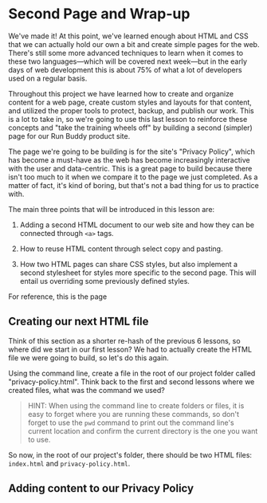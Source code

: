 # Second Page and Wrap-up

We've made it! At this point, we've learned enough about HTML and CSS that we can actually hold our own a bit and create simple pages for the web. There's still some more advanced techniques to learn when it comes to these two languages&mdash;which will be covered next week&mdash;but in the early days of web development this is about 75% of what a lot of developers used on a regular basis.

Throughout this project we have learned how to create and organize content for a web page, create custom styles and layouts for that content, and utilized the proper tools to protect, backup, and publish our work. This is a lot to take in, so we're going to use this last lesson to reinforce these concepts and "take the training wheels off" by building a second (simpler) page for our Run Buddy product site.

The page we're going to be building is for the site's "Privacy Policy", which has become a must-have as the web has become increasingly interactive with the user and data-centric. This is a great page to build because there isn't too much to it when we compare it to the page we just completed. As a matter of fact, it's kind of boring, but that's not a bad thing for us to practice with.

The main three points that will be introduced in this lesson are:

1. Adding a second HTML document to our web site and how they can be connected through `<a>` tags.

2. How to reuse HTML content through select copy and pasting.

3. How two HTML pages can share CSS styles, but also implement a second stylesheet for styles more specific to the second page. This will entail us overriding some previously defined styles.

For reference, this is the page 

## Creating our next HTML file

Think of this section as a shorter re-hash of the previous 6 lessons, so where did we start in our first lesson? We had to actually create the HTML file we were going to build, so let's do this again.

Using the command line, create a file in the root of our project folder called "privacy-policy.html". Think back to the first and second lessons where we created files, what was the command we used?

> HINT: When using the command line to create folders or files, it is easy to forget where you are running these commands, so don't forget to use the `pwd` command to print out the command line's current location and confirm the current directory is the one you want to use.

So now, in the root of our project's folder, there should be two HTML files: `index.html` and `privacy-policy.html`.

## Adding content to our Privacy Policy

